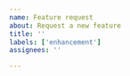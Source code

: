 ```yaml
---
name: Feature request
about: Request a new feature
title: ''
labels: ['enhancement']
assignees: ''

---
```


